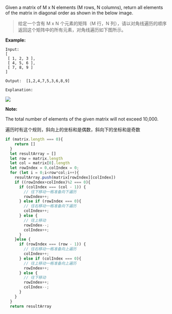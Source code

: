 Given a matrix of M x N elements (M rows, N columns), return all elements of the matrix in diagonal order as shown in the below image.

>  给定一个含有 M x N 个元素的矩阵（M 行，N 列），请以对角线遍历的顺序返回这个矩阵中的所有元素，对角线遍历如下图所示。

**Example:**

```
Input:
[
 [ 1, 2, 3 ],
 [ 4, 5, 6 ],
 [ 7, 8, 9 ]
]

Output:  [1,2,4,7,5,3,6,8,9]

Explanation:
```

 ![](https://assets.leetcode.com/uploads/2018/10/12/diagonal_traverse.png)

**Note:**

The total number of elements of the given matrix will not exceed 10,000.

遍历时有这个规则，斜向上的坐标和是偶数，斜向下的坐标和是奇数

```js
if (matrix.length === 0){
    return []
  }
  let resultArray = []
  let row = matrix.length
  let col = matrix[0].length
  let rowIndex = 0,colIndex = 0;
  for (let i = 0;i<row*col;i++){
    resultArray.push(matrix[rowIndex][colIndex])
    if ((rowIndex+colIndex)%2 === 0){
      if (colIndex === (col - 1)) {
        // 往下移动一格准备向下遍历
        rowIndex++;
      } else if (rowIndex === 0){
        // 往右移动一格准备向下遍历
        colIndex++;
      } else {
        // 往上移动
        rowIndex--;
        colIndex++;
      }
    }else {
      if (rowIndex === (row - 1)) {
        // 往右移动一格准备向上遍历
        colIndex++;
      } else if (colIndex === 0){
        // 往上移动一格准备向上遍历
        rowIndex++;
      } else {
        // 往下移动
        rowIndex++;
        colIndex--;
      }
    }
  }
  return resultArray
```

